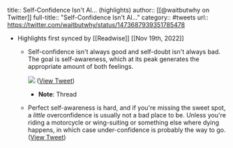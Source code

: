 title:: Self-Confidence Isn't Al... (highlights)
author:: [[@waitbutwhy on Twitter]]
full-title:: "Self-Confidence Isn't Al..."
category:: #tweets
url:: https://twitter.com/waitbutwhy/status/1473687939351785478

- Highlights first synced by [[Readwise]] [[Nov 19th, 2022]]
	- Self-confidence isn't always good and self-doubt isn't always bad. The goal is self-awareness, which at its peak generates the appropriate amount of both feelings. 
	  
	  ![](https://pbs.twimg.com/media/FHOVNSrWUAgqZyc.jpg) ([View Tweet](https://twitter.com/waitbutwhy/status/1473687939351785478))
		- **Note**: Thread
	- Perfect self-awareness is hard, and if you're missing the sweet spot, a *little* overconfidence is usually not a bad place to be. Unless you're riding a motorcycle or wing-suiting or something else where dying happens, in which case under-confidence is probably the way to go. ([View Tweet](https://twitter.com/waitbutwhy/status/1473691786715574287))